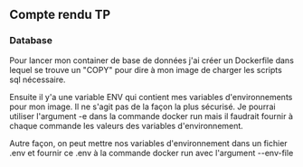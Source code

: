 ## Compte rendu TP

### Database

Pour lancer mon container de base de données j'ai créer un Dockerfile dans lequel se trouve un "COPY" pour dire à mon image de charger les scripts sql nécessaire.

Ensuite il y'a une variable ENV qui contient mes variables d'environnements pour mon image. Il ne s'agit pas de la façon la plus sécurisé. Je pourrai utiliser l'argument -e dans la commande docker run mais il faudrait fournir à chaque commande les valeurs des variables d'environnement.

Autre façon, on peut mettre nos variables d'environnement dans un fichier .env et fournir ce .env à la commande docker run avec l'argument --env-file